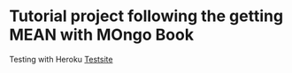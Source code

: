 # Tutorial project following the getting MEAN with MOngo Book
Testing with Heroku
[Testsite](https://boiling-springs-40101.herokuapp.com/)